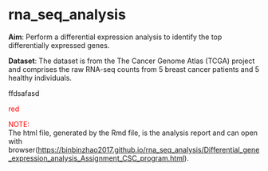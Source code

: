 # rna_seq_analysis

**Aim**: Perform a differential expression analysis to identify the top differentially
expressed genes.</br>

**Dataset**:
The dataset is from the The Cancer Genome Atlas (TCGA) project and comprises the
raw RNA-seq counts from 5 breast cancer patients and 5 healthy individuals.<br/>

ffdsafasd <br/>

<font color=#FF0000> red  </font>  


<font color=#FF0000>NOTE:</font>   
The html file, generated by the Rmd file, is the analysis report and can open with browser(https://binbinzhao2017.github.io/rna_seq_analysis/Differential_gene_expression_analysis_Assignment_CSC_program.html).